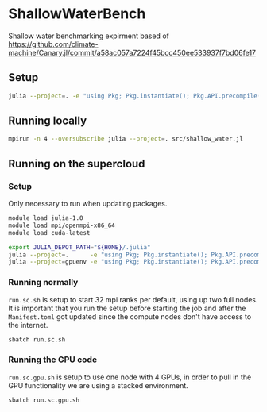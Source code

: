 # ShallowWaterBench

Shallow water benchmarking expirment based of 
https://github.com/climate-machine/Canary.jl/commit/a58ac057a7224f45bcc450ee533937f7bd06fe17

## Setup

```bash
julia --project=. -e "using Pkg; Pkg.instantiate(); Pkg.API.precompile()"
```

## Running locally

```bash
mpirun -n 4 --oversubscribe julia --project=. src/shallow_water.jl
```

## Running on the supercloud

### Setup

Only necessary to run when updating packages.

```bash
module load julia-1.0
module load mpi/openmpi-x86_64
module load cuda-latest

export JULIA_DEPOT_PATH="${HOME}/.julia"
julia --project=.      -e "using Pkg; Pkg.instantiate(); Pkg.API.precompile()"
julia --project=gpuenv -e "using Pkg; Pkg.instantiate(); Pkg.API.precompile()"
```

### Running normally 

`run.sc.sh` is setup to start 32 mpi ranks per default,
using up two full nodes. It is important that you run the setup before starting
the job and after the `Manifest.toml` got updated since the compute nodes don't
have access to the internet.

```bash
sbatch run.sc.sh
```

### Running the GPU code
`run.sc.gpu.sh` is setup to use one node with 4 GPUs, in order to pull in the
GPU functionality we are using a stacked environment.

```bash
sbatch run.sc.gpu.sh
```
